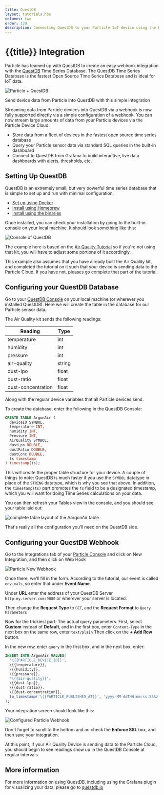 ```yaml
---
title: QuestDB
layout: tutorials.hbs
columns: two
order: 130
description: Connecting QuestDB to your Particle IoT device using the Particle Cloud
---
```


# {{title}} Integration

Particle has teamed up with QuestDB to create  an easy webhook integration
with the <a href="https://questdb.io/" target="_blank">QuestDB</a> Time Series Database.
The QuestDB Time Series Database is the fastest Open Source Time Series Database and is ideal for IoT data.

<img src="/assets/images/Particle+QuestDB.png" alt="Particle + QuestDB"/>
<p class="caption">Send device data from Particle into QuestDB with this simple integration</p>

Streaming data from Particle devices into QuestDB via a webhook is now
fully supported directly via a simple configuration of a webhook.
You can now stream large amounts of data
from your Particle devices via the Particle Device Cloud.

- Store data from a fleet of devices in the fastest open source time series database
- Query your Particle sensor data via standard SQL queries in the built-in dashboard
- Connect to QuestDB from Grafana to build interactive, live data dashboards with alerts, thresholds, etc.

## Setting Up QuestDB

QuestDB is an extremely small, but very powerful time series database that is simple to set up and run with minimal configuration.

- [Set up using Docker](https://questdb.io/docs/get-started/docker)
- [Install using Homebrew](https://questdb.io/docs/get-started/homebrew)
- [Install using the binaries](https://questdb.io/docs/get-started/binaries)

Once installed, you can check your installation by going to the built-in [console](http://localhost:9000) on your local machine. It should look something like this:

![Console of QuestDB](/assets/images/questDBConsole1.png)

The example here is based on the [Air Quality Tutorial](/quickstart/aqmk-project) so if you're not using that kit, you will have to adjust some portions of it accordingly.

This example also assumes that you have already built the Air Quality kit, and completed the tutorial on it such that your device is sending data to the Particle Cloud. If you have not, pleases go complete that part of the tutorial.

## Configuring your QuestDB Database

Go to your [QuestDB Console](http://localhost:9000) on your local machine (or wherever you installed QuestDB). Here we will create the table in the database for our Particle sensor data.

The Air Quality kit sends the following readings:

| Reading | Type |
|---------|------|
| temperature | int |
| humidity | int |
| pressure | int |
| air-quality | string |
| dust-lpo | float |
| dust-ratio | float |
| dust-concentration | float |

Along with the regular device variables that all Particle devices send.

To create the database, enter the following in the QuestDB Console:

```sql
CREATE TABLE ArgonAir (
  deviceID SYMBOL,
  temperature INT,
  humidity INT,
  Pressure INT,
  AirQuality SYMBOL,
  dustLpo DOUBLE,
  dustRatio DOUBLE,
  dustConc DOUBLE,
  ts timestamp
) timestamp(ts);
```
This will create the proper table structure for your device. A couple of things to note: QuestDB is much faster if you use the `SYMBOL` datatype in place of the `STRING` datatype, which is why you see that above. In addition, the `timestamp(ts)` part promotes the `ts` field to be a designated timestamp, which you will want for doing Time Series calculations on your data.

You can then refresh your Tables view in the console, and you should see your table laid out:

![complete table layout of the AargonAir table](/assets/images/questDBConsole2.png)

That's really all the configuration you'll need on the QuestDB side.

## Configuring your QuestDB Webhook

Go to the Integrations tab of your [Particle Console](https://console.particle.io) and click on New Integration, and then click on Web Hook

![Particle New Webhook](/assets/images/particleNewWebhook.png)

Once there, we'll fill in the form. According to the tutorial, our event is called `env-vals`, so enter that under **Event Name**.

Under **URL** enter the address of your QuestDB Server `http:my.server.com:9000` or wherever your server is located.

Then change the **Request Type** to `GET`, and the **Request Format** to `Query Parameters`

Now for the trickiest part: The actual query parameters. First, select **Custom** instead of **Default**, and in the first box, enter `Content-Type` in the next box on the same row, enter `text/plain` Then click on the **+ Add Row** button.

In the new row, enter `query` in the first box, and in the next box, enter:

```sql
INSERT INTO ArgonAir VALUES(
  '\{{PARTICLE_DEVICE_ID}}',
  \{{temperature}},
  \{{humidity}},
  \{{pressure}},
  '\{{air-quality}}',
  \{{dust-lpo}},
  \{{dust-ratio}},
  \{{dust-concentration}},
  to_timestamp('\{{PARTICLE_PUBLISHED_AT}}', 'yyyy-MM-ddTHH:mm:ss.SSSz')
);
```

Your integration screen should look like this:

![Configured Particle Webhook](/assets/images/particleQuestIntegration1.png)

Don't forget to scroll to the bottom and _un_ check the **Enforce SSL** box, and then save your integration.

At this point, if your Air Quality Device is sending data to the Particle Cloud, you should begin to see readings show up in the QuestDB Console at regular intervals.

## More information

For more information on using QuestDB, including using the Grafana plugin for visualizing your data, please go to [questdb.io](https://questdb.io)